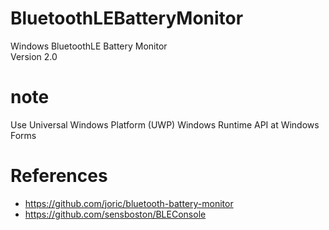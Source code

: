 # BluetoothLEBatteryMonitor
Windows BluetoothLE Battery Monitor  
Version 2.0

# note
Use Universal Windows Platform (UWP) Windows Runtime API at Windows Forms

# References
- https://github.com/joric/bluetooth-battery-monitor
- https://github.com/sensboston/BLEConsole
